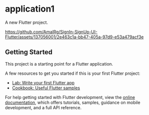 # application1

A new Flutter project.

https://github.com/AmalRg/SignIn-SignUp-UI-Flutter/assets/137056001/2e463c1a-bb47-405a-97d9-e53a479acf3e


## Getting Started

This project is a starting point for a Flutter application.

A few resources to get you started if this is your first Flutter project:

- [Lab: Write your first Flutter app](https://docs.flutter.dev/get-started/codelab)
- [Cookbook: Useful Flutter samples](https://docs.flutter.dev/cookbook)

For help getting started with Flutter development, view the
[online documentation](https://docs.flutter.dev/), which offers tutorials,
samples, guidance on mobile development, and a full API reference.
